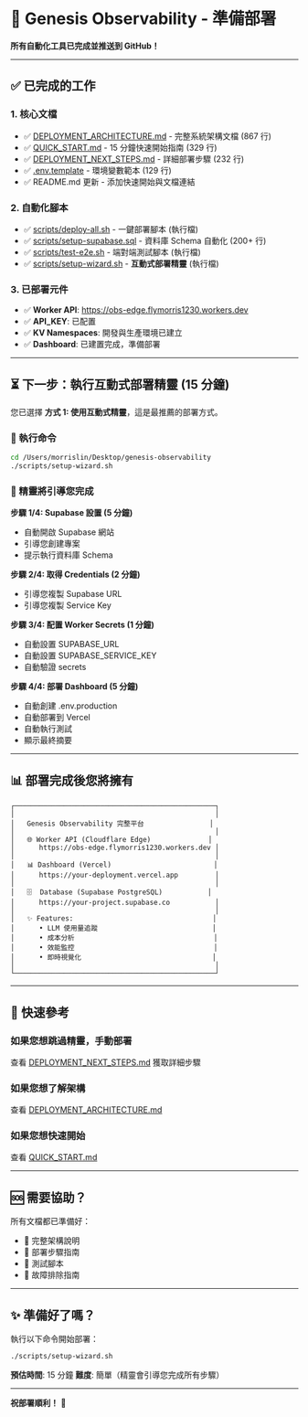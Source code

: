 # 🎯 Genesis Observability - 準備部署

**所有自動化工具已完成並推送到 GitHub！**

---

## ✅ 已完成的工作

### 1. 核心文檔
- ✅ [DEPLOYMENT_ARCHITECTURE.md](./DEPLOYMENT_ARCHITECTURE.md) - 完整系統架構文檔 (867 行)
- ✅ [QUICK_START.md](./QUICK_START.md) - 15 分鐘快速開始指南 (329 行)
- ✅ [DEPLOYMENT_NEXT_STEPS.md](./DEPLOYMENT_NEXT_STEPS.md) - 詳細部署步驟 (232 行)
- ✅ [.env.template](./.env.template) - 環境變數範本 (129 行)
- ✅ README.md 更新 - 添加快速開始與文檔連結

### 2. 自動化腳本
- ✅ [scripts/deploy-all.sh](./scripts/deploy-all.sh) - 一鍵部署腳本 (執行檔)
- ✅ [scripts/setup-supabase.sql](./scripts/setup-supabase.sql) - 資料庫 Schema 自動化 (200+ 行)
- ✅ [scripts/test-e2e.sh](./scripts/test-e2e.sh) - 端對端測試腳本 (執行檔)
- ✅ [scripts/setup-wizard.sh](./scripts/setup-wizard.sh) - **互動式部署精靈** (執行檔)

### 3. 已部署元件
- ✅ **Worker API**: https://obs-edge.flymorris1230.workers.dev
- ✅ **API_KEY**: 已配置
- ✅ **KV Namespaces**: 開發與生產環境已建立
- ✅ **Dashboard**: 已建置完成，準備部署

---

## ⏳ 下一步：執行互動式部署精靈 (15 分鐘)

您已選擇 **方式 1: 使用互動式精靈**，這是最推薦的部署方式。

### 🚀 執行命令

```bash
cd /Users/morrislin/Desktop/genesis-observability
./scripts/setup-wizard.sh
```

### 📝 精靈將引導您完成

**步驟 1/4: Supabase 設置 (5 分鐘)**
- 自動開啟 Supabase 網站
- 引導您創建專案
- 提示執行資料庫 Schema

**步驟 2/4: 取得 Credentials (2 分鐘)**
- 引導您複製 Supabase URL
- 引導您複製 Service Key

**步驟 3/4: 配置 Worker Secrets (1 分鐘)**
- 自動設置 SUPABASE_URL
- 自動設置 SUPABASE_SERVICE_KEY
- 自動驗證 secrets

**步驟 4/4: 部署 Dashboard (5 分鐘)**
- 自動創建 .env.production
- 自動部署到 Vercel
- 自動執行測試
- 顯示最終摘要

---

## 📊 部署完成後您將擁有

```
┌─────────────────────────────────────────────────┐
│                                                 │
│   Genesis Observability 完整平台                │
│                                                 │
│   🌐 Worker API (Cloudflare Edge)              │
│      https://obs-edge.flymorris1230.workers.dev │
│                                                 │
│   📊 Dashboard (Vercel)                         │
│      https://your-deployment.vercel.app         │
│                                                 │
│   🗄️  Database (Supabase PostgreSQL)           │
│      https://your-project.supabase.co           │
│                                                 │
│   ✨ Features:                                  │
│      • LLM 使用量追蹤                            │
│      • 成本分析                                  │
│      • 效能監控                                  │
│      • 即時視覺化                                │
│                                                 │
└─────────────────────────────────────────────────┘
```

---

## 🎯 快速參考

### 如果您想跳過精靈，手動部署

查看 [DEPLOYMENT_NEXT_STEPS.md](./DEPLOYMENT_NEXT_STEPS.md) 獲取詳細步驟

### 如果您想了解架構

查看 [DEPLOYMENT_ARCHITECTURE.md](./DEPLOYMENT_ARCHITECTURE.md)

### 如果您想快速開始

查看 [QUICK_START.md](./QUICK_START.md)

---

## 🆘 需要協助？

所有文檔都已準備好：
- 📖 完整架構說明
- 🚀 部署步驟指南
- 🧪 測試腳本
- 🔧 故障排除指南

---

## ✨ 準備好了嗎？

執行以下命令開始部署：

```bash
./scripts/setup-wizard.sh
```

**預估時間**: 15 分鐘
**難度**: 簡單（精靈會引導您完成所有步驟）

---

**祝部署順利！** 🚀
